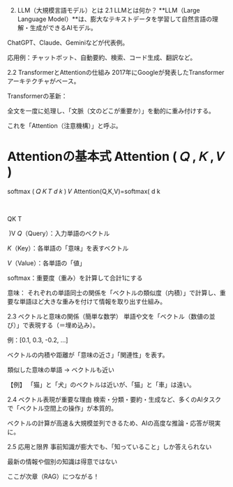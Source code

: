 2. LLM（大規模言語モデル）とは
2.1 LLMとは何か？
**LLM（Large Language Model）**は、膨大なテキストデータを学習して自然言語の理解・生成ができるAIモデル。

ChatGPT、Claude、Geminiなどが代表例。

応用例：チャットボット、自動要約、検索、コード生成、翻訳など。

2.2 TransformerとAttentionの仕組み
2017年にGoogleが発表したTransformerアーキテクチャがベース。

Transformerの革新：

全文を一度に処理し、「文脈（文のどこが重要か）」を動的に重み付けする。

これを「Attention（注意機構）」と呼ぶ。

Attentionの基本式
Attention
(
𝑄
,
𝐾
,
𝑉
)
=
softmax
(
𝑄
𝐾
𝑇
𝑑
𝑘
)
𝑉
Attention(Q,K,V)=softmax( 
d 
k
​
 
​
 
QK 
T
 
​
 )V
$Q$（Query）：入力単語のベクトル

$K$（Key）：各単語の「意味」を表すベクトル

$V$（Value）：各単語の「値」

$\text{softmax}$：重要度（重み）を計算して合計1にする

意味：
それぞれの単語同士の関係を「ベクトルの類似度（内積）」で計算し、重要な単語ほど大きな重みを付けて情報を取り出す仕組み。

2.3 ベクトルと意味の関係（簡単な数学）
単語や文を「ベクトル（数値の並び）」で表現する（＝埋め込み）。

例：[0.1, 0.3, -0.2, ...]

ベクトルの内積や距離が「意味の近さ」「関連性」を表す。

類似した意味の単語 → ベクトルも近い

【例】
「猫」と「犬」のベクトルは近いが、「猫」と「車」は遠い。

2.4 ベクトル表現が重要な理由
検索・分類・要約・生成など、多くのAIタスクで「ベクトル空間上の操作」が本質的。

ベクトルの計算が高速＆大規模並列できるため、AIの高度な推論・応答が現実に。

2.5 応用と限界
事前知識が膨大でも、「知っていること」しか答えられない

最新の情報や個別の知識は得意ではない

ここが次章（RAG）につながる！